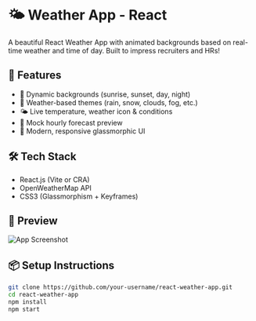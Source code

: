 # 🌤️ Weather App - React

A beautiful React Weather App with animated backgrounds based on real-time weather and time of day. Built to impress recruiters and HRs!

## 🚀 Features

- 🌇 Dynamic backgrounds (sunrise, sunset, day, night)
- 🌈 Weather-based themes (rain, snow, clouds, fog, etc.)
- 🌤️ Live temperature, weather icon & conditions
- 🔁 Mock hourly forecast preview
- 💅 Modern, responsive glassmorphic UI

## 🛠️ Tech Stack

- React.js (Vite or CRA)
- OpenWeatherMap API
- CSS3 (Glassmorphism + Keyframes)

## 📸 Preview

![App Screenshot](![image](https://github.com/user-attachments/assets/2bbb1ab3-a4a4-4cc2-a892-c34c999d69e2)
)

## 📦 Setup Instructions

```bash
git clone https://github.com/your-username/react-weather-app.git
cd react-weather-app
npm install
npm start
